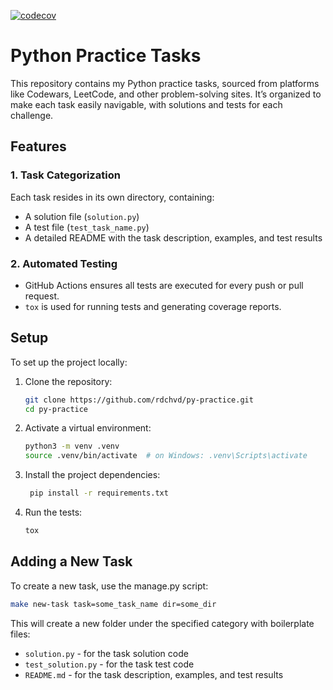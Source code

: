 [![codecov](https://codecov.io/github/rdchvd/py-practice/graph/badge.svg?token=F13LJO0BFX)](https://codecov.io/github/rdchvd/py-practice)
# Python Practice Tasks  

This repository contains my Python practice tasks, sourced from platforms like Codewars, LeetCode, and other problem-solving sites. It’s organized to make each task easily navigable, with solutions and tests for each challenge.  

## Features  

### 1. **Task Categorization**  
Each task resides in its own directory, containing:  
- A solution file (`solution.py`)  
- A test file (`test_task_name.py`)  
- A detailed README with the task description, examples, and test results  

### 2. **Automated Testing**  
- GitHub Actions ensures all tests are executed for every push or pull request.  
- `tox` is used for running tests and generating coverage reports.  


## Setup  

To set up the project locally:  

1. Clone the repository:  
   ```bash
   git clone https://github.com/rdchvd/py-practice.git
   cd py-practice
   ```
2. Activate a virtual environment:  
   ```bash
   python3 -m venv .venv  
   source .venv/bin/activate  # on Windows: .venv\Scripts\activate
   ```
3. Install the project dependencies:  
   ```bash
    pip install -r requirements.txt
    ```
4. Run the tests:
    ```bash
    tox
    ```
## Adding a New Task

To create a new task, use the manage.py script:
   ```bash
   make new-task task=some_task_name dir=some_dir
```
This will create a new folder under the specified category with boilerplate files:
 - `solution.py` - for the task solution code 
 - `test_solution.py` - for the task test code
 - `README.md` - for the task description, examples, and test results